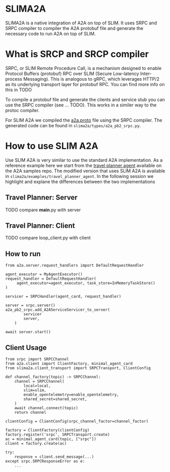 # SLIMA2A

SLIMA2A is a native integration of A2A on top of SLIM. It uses SRPC and SRPC compiler to 
compiler the A2A protobuf file and generate the necessary code to run A2A on top of SLIM.

# What is SRCP and SRCP compiler

SRPC, or SLIM Remote Procedure Call, is a mechanism designed to enable Protocol
Buffers (protobuf) RPC over SLIM (Secure Low-latency Inter-process Messaging). 
This is analogous to gRPC, which leverages HTTP/2 as its underlying transport
layer for protobuf RPC. You can find more info on this in TODO

To compile a protobuf file and generate the clients and service stub you can use
the SRPC compiler (see ... TODO). This works in a similer way to the protoc compiler.

For SLIM A2A we compiled the [a2a.proto](https://github.com/a2aproject/A2A/blob/main/specification/grpc/a2a.proto)
file using the SRPC compiler. The generated code can be found in 
```slima2a/types/a2a_pb2_srpc.py```.

# How to use SLIM A2A

Use SLIM A2A is very similar to use the standard A2A implementation. As a
reference example here we start from the
[travel planner agent](https://github.com/a2aproject/a2a-samples/tree/main/samples/python/agents/travel_planner_agent)
available on the A2A samples repo. The modified version that uses SLIM A2A is
available in ```slima2a/examples/travel_planner_agent```. In the following 
session we highlight and explane the differences between the two implementations


## Travel Planner: Server

TODO compare __main__.py with server

## Travel Planner: Client

TODO compare loop_client.py with client

## How to run

```
from a2a.server.request_handlers import DefaultRequestHandler

agent_executor = MyAgentExecutor()
request_handler = DefaultRequestHandler(
     agent_executor=agent_executor, task_store=InMemoryTaskStore()
)

servicer = SRPCHandler(agent_card, request_handler)

server = srpc.server()
a2a_pb2_srpc.add_A2AServiceServicer_to_server(
        servicer
        server,
    )

await server.start()
```

## Client Usage

```
from srpc import SRPCChannel
from a2a.client import ClientFactory, minimal_agent_card
from slima2a.client_transport import SRPCTransport, ClientConfig

def channel_factory(topic) -> SRPCChannel:
    channel = SRPCChannel(
        local=local,
        slim=slim,
        enable_opentelemetry=enable_opentelemetry,
        shared_secret=shared_secret,
    )
    await channel.connect(topic)
    return channel

clientConfig = ClientConfig(srpc_channel_factor=channel_factor)

factory = ClientFactory(clientConfig)
factory.register('srpc', SRPCTransport.create)
ac = minimal_agent_card(topic, ["srpc"])
client = factory.create(ac)

try:
    response = client.send_message(...)
except srpc.SRPCResponseError as e:
    ...
```
